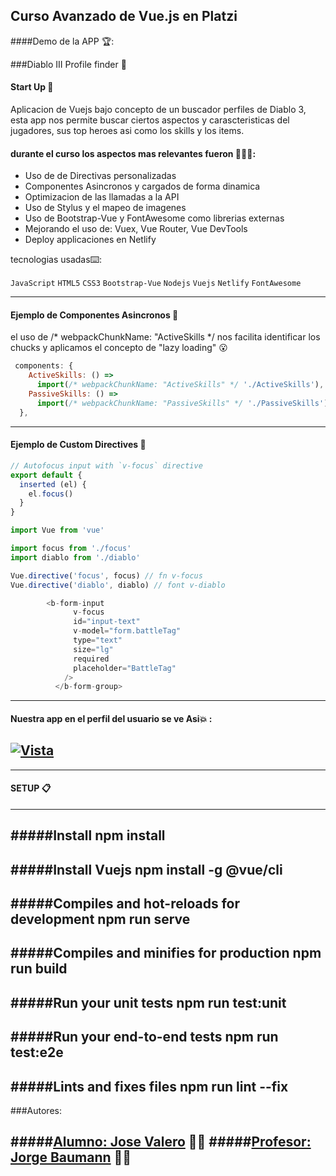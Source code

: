 ## Curso Avanzado de Vue.js en Platzi

####Demo de la APP 🏆: 

###Diablo III Profile finder 👹

#### Start Up 🚀
Aplicacion de Vuejs bajo concepto de un buscador perfiles de Diablo 3, esta app nos permite buscar ciertos aspectos y carascteristicas del jugadores, sus top heroes asi como los skills y los items.



#### durante el curso los aspectos mas relevantes fueron 🤯🤯🤯:

- Uso de de Directivas personalizadas
- Componentes Asincronos y cargados de forma dinamica
- Optimizacion de las llamadas a la API
- Uso de Stylus y el mapeo de imagenes
- Uso de Bootstrap-Vue y FontAwesome como librerias externas
- Mejorando el uso de: Vuex, Vue Router, Vue DevTools
- Deploy applicaciones en Netlify

tecnologias usadas⌨️:

 `JavaScript`  `HTML5`  `CSS3`  `Bootstrap-Vue` `Nodejs` `Vuejs` `Netlify`  `FontAwesome`
 
---
#### Ejemplo de Componentes Asincronos 🧩
el uso de /* webpackChunkName: "ActiveSkills */ nos facilita identificar los chucks y aplicamos el concepto de "lazy loading" 😮

```javascript
 components: {
    ActiveSkills: () =>
      import(/* webpackChunkName: "ActiveSkills" */ './ActiveSkills'),
    PassiveSkills: () =>
      import(/* webpackChunkName: "PassiveSkills" */ './PassiveSkills')
  },
```
---
#### Ejemplo de Custom Directives 🤯

```javascript
// Autofocus input with `v-focus` directive
export default {
  inserted (el) {
    el.focus()
  }
}
```
```javascript
import Vue from 'vue'

import focus from './focus'
import diablo from './diablo'

Vue.directive('focus', focus) // fn v-focus
Vue.directive('diablo', diablo) // font v-diablo
```

```javascript
        <b-form-input
              v-focus
              id="input-text"
              v-model="form.battleTag"
              type="text"
              size="lg"
              required
              placeholder="BattleTag"
            />
          </b-form-group>
```
---
#### Nuestra app en el perfil del usuario se ve Asi💥 :

[![Vista](https://i.imgur.com/T7AwLIq.jpg "Vista")](http://https://i.imgur.com/T7AwLIq.jpg "Vista")
---

---
#### SETUP 📋
---
#####Install
    npm install
---
#####Install Vuejs
    npm install -g @vue/cli
---
#####Compiles and hot-reloads for development
    npm run serve
---
#####Compiles and minifies for production
    npm run build
---
#####Run your unit tests
    npm run test:unit
---
#####Run your end-to-end tests
    npm run test:e2e
---
#####Lints and fixes files
    npm run lint --fix
---

###Autores:

#####[Alumno: Jose Valero](https://www.linkedin.com/in/josemiguelvalero/ "Jose Valero") 👨‍🎓
#####[Profesor: Jorge Baumann](https://github.com/baumannzone "Jorge Baumann") 👨‍🏫
---